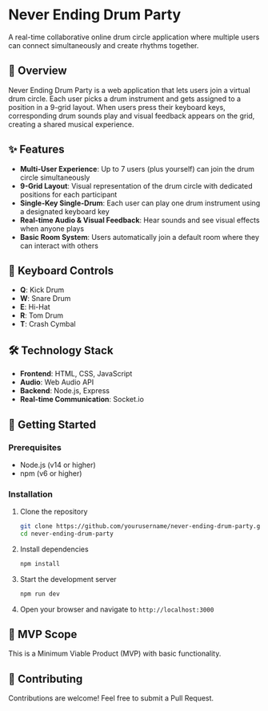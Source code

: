 # Never Ending Drum Party

A real-time collaborative online drum circle application where multiple users can connect simultaneously and create rhythms together.

## 🦁 Overview

Never Ending Drum Party is a web application that lets users join a virtual drum circle. Each user picks a drum instrument and gets assigned to a position in a 9-grid layout. When users press their keyboard keys, corresponding drum sounds play and visual feedback appears on the grid, creating a shared musical experience.

## ✨ Features

- **Multi-User Experience**: Up to 7 users (plus yourself) can join the drum circle simultaneously
- **9-Grid Layout**: Visual representation of the drum circle with dedicated positions for each participant
- **Single-Key Single-Drum**: Each user can play one drum instrument using a designated keyboard key
- **Real-time Audio & Visual Feedback**: Hear sounds and see visual effects when anyone plays
- **Basic Room System**: Users automatically join a default room where they can interact with others

## 🎹 Keyboard Controls

- **Q**: Kick Drum
- **W**: Snare Drum
- **E**: Hi-Hat
- **R**: Tom Drum
- **T**: Crash Cymbal

## 🛠️ Technology Stack

- **Frontend**: HTML, CSS, JavaScript
- **Audio**: Web Audio API
- **Backend**: Node.js, Express
- **Real-time Communication**: Socket.io

## 🚀 Getting Started

### Prerequisites

- Node.js (v14 or higher)
- npm (v6 or higher)

### Installation

1. Clone the repository
   ```sh
   git clone https://github.com/yourusername/never-ending-drum-party.git
   cd never-ending-drum-party
   ```

2. Install dependencies
   ```sh
   npm install
   ```

3. Start the development server
   ```sh
   npm run dev
   ```

4. Open your browser and navigate to `http://localhost:3000`

## 🎯 MVP Scope

This is a Minimum Viable Product (MVP) with basic functionality.

## 📝 Contributing

Contributions are welcome! Feel free to submit a Pull Request.
